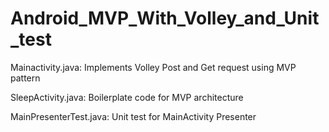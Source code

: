 # Android_MVP_With_Volley_and_Unit_test

Mainactivity.java: Implements Volley Post and Get request using MVP pattern

SleepActivity.java: Boilerplate code for MVP architecture

MainPresenterTest.java: Unit test for MainActivity Presenter
